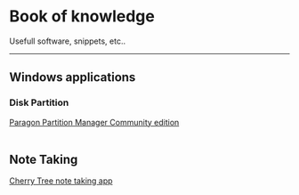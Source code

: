 # Book of knowledge
Usefull software, snippets, etc.. 
<hr>

## Windows applications

### Disk Partition
<a href="https://www.paragon-software.com/free/pm-express/#" alt="https://www.paragon-software.com/free/pm-express/#">Paragon Partition Manager Community edition</a> <br>
<br>
## Note Taking

<a href="https://www.giuspen.com/cherrytree/" alt="https://www.giuspen.com/cherrytree/">Cherry Tree note taking app</a>
